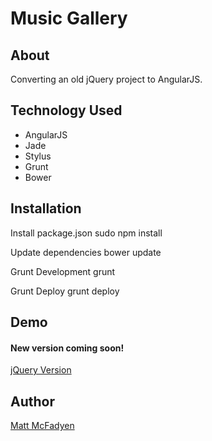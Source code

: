 Music Gallery
=============

## About
Converting an old jQuery project to AngularJS.

## Technology Used
* AngularJS
* Jade
* Stylus
* Grunt
* Bower

## Installation

Install package.json
	sudo npm install

Update dependencies
	bower update

Grunt Development
	grunt

Grunt Deploy
	grunt deploy

## Demo
#### New version coming soon!
[jQuery Version](http://mmcfadyen.ca/spinThatTrack) 

## Author
[Matt McFadyen](http://twitter.com/mattmcfad)